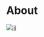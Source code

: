 # About
![jjj](https://user-images.githubusercontent.com/77184432/207445145-7d77844e-67b1-4c5a-9fc6-73d414530491.png)
